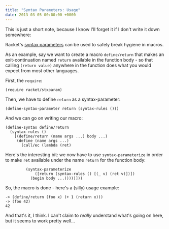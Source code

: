 ```yaml
---
title: "Syntax Parameters: Usage"
date: 2013-03-05 00:00:00 +0000
---
```

This is just a short note, because I know I'll forget it if I don't write
it down somewhere:

Racket's [syntax parameters](http://docs.racket-lang.org/reference/stxparam.html?q=define-syntax-parameters)
can be used to safely break hygiene in macros.

As an example, say we want to create a macro `define/return` that makes
an exit-continuation named `return` available in the function body - so that
calling `(return value)` anywhere in the function does what you would expect
from most other languages.

First, the `require`:

    
    (require racket/stxparam)

Then, we have to define `return` as a syntax-parameter:

    
    (define-syntax-parameter return (syntax-rules ()))

And we can go on writing our macro:

    
    (define-syntax define/return
      (syntax-rules ()
        [(define/return (name args ...) body ...)
         (define (name args ...)
           (call/ec (lambda (ret)

Here's the interesting bit: we now have to use `syntax-parameterize`
in order to make `ret` available under the name `return` for the function
body:

    
             (syntax-parameterize
                 ([return (syntax-rules () [(_ v) (ret v)])])
               (begin body ...)))))]))

So, the macro is done - here's a (silly) usage example:

    
    -> (define/return (foo x) (+ 1 (return x)))
    -> (foo 42)
    42

And that's it, I think. I can't claim to *really* understand what's
going on here, but it seems to work pretty well...

